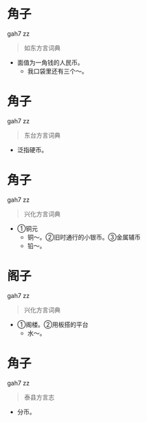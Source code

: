 # 角子
gah7 zz
> 如东方言词典
- 面值为一角钱的人民币。
  - 我口袋里还有三个～。

# 角子
gah7 zz
> 东台方言词典
- 泛指硬币。

# 角子
gah7 zz
> 兴化方言词典
- ①铜元
  - 铜～。②旧时通行的小银币。③金属辅币
  - 铅～。

# 阁子
gah7 zz
> 兴化方言词典
- ①阁楼。②用板搭的平台
  - 水～。

# 角子
gah7 zz
> 泰县方言志
- 分币。
